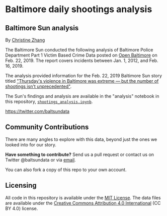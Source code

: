 # Baltimore daily shootings analysis

## Baltimore Sun analysis

By [Christine Zhang](mailto:czhang@baltsun.com)

The Baltimore Sun conducted the following analysis of Baltimore Police Department Part 1 Victim Based Crime Data posted on [Open Baltimore](https://data.baltimorecity.gov/Public-Safety/BPD-Part-1-Victim-Based-Crime-Data/wsfq-mvij) on Feb. 22, 2019. The report covers incidents between Jan. 1, 2012, and Feb. 16, 2019.

The analysis provided information for the Feb. 22, 2019 Baltimore Sun story titled ["Thursday's violence in Baltimore was extreme — but the number of shootings isn't unprecedented"](https://www.baltimoresun.com/news/maryland/crime/bs-md-ci-homicide-record-numbers-20190222-story.html).

The Sun's findings and analysis are available in the "analysis" notebook in this repository, [`shootings_analysis.ipynb`](https://nbviewer.jupyter.org/github/baltimore-sun-data/2019-shootings-analysis/blob/master/shootings_analysis.ipynb).

https://twitter.com/baltsundata

## Community Contributions

There are many angles to explore with this data, beyond just the ones we looked into for our story. 

**Have something to contribute?** Send us a pull request or contact us on Twitter @baltsundata or via [email](mailto:czhang@baltsun.com).

You can also fork a copy of this repo to your own account.

## Licensing

All code in this repository is available under the [MIT License](https://opensource.org/licenses/MIT). The data files are available under the [Creative Commons Attribution 4.0 International](https://creativecommons.org/licenses/by/4.0/) (CC BY 4.0) license.
